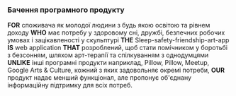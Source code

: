 ### Бачення програмного продукту

**FOR** споживача як  молодої людини з будь якою освітою та рівнем доходу **WHO** має потребу у здоровому сні, дружбі, безпечних робочих умовах і зацікавленості у скульптурі **THE** Sleep-safety-friendship-art-app **IS** web application **THAT** розроблений, щоб стати помічником у боротьбі з безсонням, шляхом арт-терапії та спілкуванням з однодумцями **UNLIKE** інші програмні продукти наприклад, Pillow, Pillow, Meetup, Google Arts & Culture, кожний з яких задовольняє окремі потреби, **OUR** продукт надає менший функціонал, але пропонує об'єднану інформаційну підтримку для всіх потреб.

